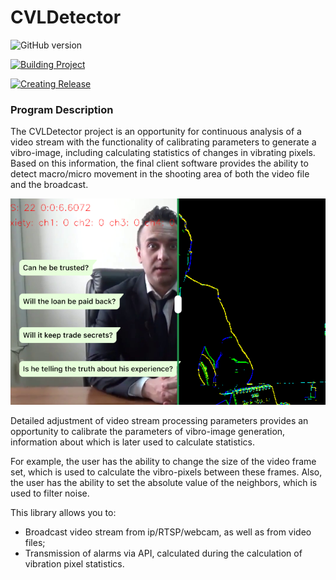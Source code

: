 # CVLDetector

![GitHub version](https://img.shields.io/badge/version-v1.0.1-green?style=plastic&labelColor=dark)

[![Building Project](https://github.com/breadrock1/CVLDetector/actions/workflows/rust.yml/badge.svg?branch=master)](https://github.com/breadrock1/CVLDetector/actions/workflows/rust.yml)

[![Creating Release](https://github.com/breadrock1/CVLDetector/actions/workflows/release.yml/badge.svg?branch=master&event=create)](https://github.com/breadrock1/CVLDetector/actions/workflows/create-release-action.yml)

### Program Description

The CVLDetector project is an opportunity for continuous analysis of a video stream with the functionality of calibrating parameters to generate a vibro-image, including calculating statistics of changes in vibrating pixels. Based on this information, the final client software provides the ability to detect macro/micro movement in the shooting area of both the video file and the broadcast.

![cvrimg.png](resources%2Fcvrimg.png)

Detailed adjustment of video stream processing parameters provides an opportunity to calibrate the parameters of vibro-image generation, information about which is later used to calculate statistics.

For example, the user has the ability to change the size of the video frame set, which is used to calculate the vibro-pixels between these frames. Also, the user has the ability to set the absolute value of the neighbors, which is used to filter noise.

This library allows you to:
- Broadcast video stream from ip/RTSP/webcam, as well as from video files;
- Transmission of alarms via API, calculated during the calculation of vibration pixel statistics.
